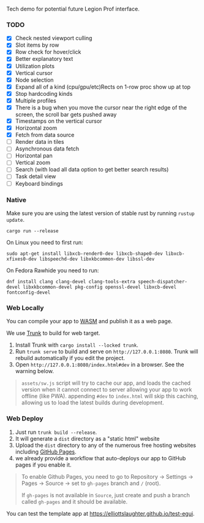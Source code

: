 Tech demo for potential future Legion Prof interface.

### TODO

- [x] Check nested viewport culling
- [x] Slot items by row
- [x] Row check for hover/click
- [x] Better explanatory text
- [x] Utilization plots
- [x] Vertical cursor
- [x] Node selection
- [x] Expand all of a kind (cpu/gpu/etc)Rects on 1-row proc show up at top
- [x] Stop hardcoding kinds
- [x] Multiple profiles
- [x] There is a bug when you move the cursor near the right edge of the screen, the scroll bar gets pushed away
- [x] Timestamps on the vertical cursor
- [x] Horizontal zoom
- [x] Fetch from data source
- [ ] Render data in tiles
- [ ] Asynchronous data fetch
- [ ] Horizontal pan
- [ ] Vertical zoom
- [ ] Search (with load all data option to get better search results)
- [ ] Task detail view
- [ ] Keyboard bindings

### Native

Make sure you are using the latest version of stable rust by running `rustup update`.

```
cargo run --release
```

On Linux you need to first run:

`sudo apt-get install libxcb-render0-dev libxcb-shape0-dev libxcb-xfixes0-dev libspeechd-dev libxkbcommon-dev libssl-dev`

On Fedora Rawhide you need to run:

`dnf install clang clang-devel clang-tools-extra speech-dispatcher-devel libxkbcommon-devel pkg-config openssl-devel libxcb-devel fontconfig-devel`

### Web Locally

You can compile your app to [WASM](https://en.wikipedia.org/wiki/WebAssembly) and publish it as a web page.

We use [Trunk](https://trunkrs.dev/) to build for web target.
1. Install Trunk with `cargo install --locked trunk`.
2. Run `trunk serve` to build and serve on `http://127.0.0.1:8080`. Trunk will rebuild automatically if you edit the project.
3. Open `http://127.0.0.1:8080/index.html#dev` in a browser. See the warning below.

> `assets/sw.js` script will try to cache our app, and loads the cached version when it cannot connect to server allowing your app to work offline (like PWA).
> appending `#dev` to `index.html` will skip this caching, allowing us to load the latest builds during development.

### Web Deploy

1. Just run `trunk build --release`.
2. It will generate a `dist` directory as a "static html" website
3. Upload the `dist` directory to any of the numerous free hosting websites including [GitHub Pages](https://docs.github.com/en/free-pro-team@latest/github/working-with-github-pages/configuring-a-publishing-source-for-your-github-pages-site).
4. we already provide a workflow that auto-deploys our app to GitHub pages if you enable it.
> To enable Github Pages, you need to go to Repository -> Settings -> Pages -> Source -> set to `gh-pages` branch and `/` (root).
>
> If `gh-pages` is not available in `Source`, just create and push a branch called `gh-pages` and it should be available.

You can test the template app at <https://elliottslaughter.github.io/test-egui>.
